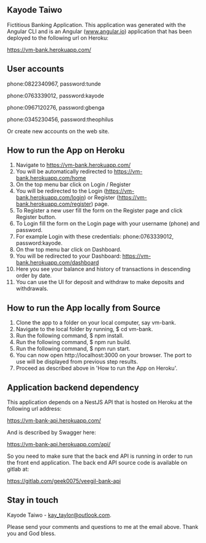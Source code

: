 ## Kayode Taiwo

Fictitious Banking Application. This application was generated with the Angular CLI and is an Angular (www.angular.io) application that has been deployed to the following url on Heroku:

https://vm-bank.herokuapp.com/

## User accounts

phone:0822340967, password:tunde

phone:0763339012, password:kayode

phone:0967120276, password:gbenga

phone:0345230456, password:theophilus

Or create new accounts on the web site.

## How to run the App on Heroku

01. Navigate to https://vm-bank.herokuapp.com/
02. You will be automatically redirected to https://vm-bank.herokuapp.com/home
03. On the top menu bar click on Login / Register
04. You will be redirected to the Login (https://vm-bank.herokuapp.com/login) or Register (https://vm-bank.herokuapp.com/register) page.
05. To Register a new user fill the form on the Register page and click Register button.
06. To Login fill the form on the Login page with your username (phone) and password.
07. For example Login with these credentials: phone:0763339012, password:kayode.
08. On thw top menu bar click on Dashboard.
09. You will be redirected to your Dashboard: https://vm-bank.herokuapp.com/dashboard
10. Here you see your balance and history of transactions in descending order by date.
11. You can use the UI for deposit and withdraw to make deposits and withdrawals.

## How to run the App locally from Source

01. Clone the app to a folder on your local computer, say vm-bank.
02. Navigate to the local folder by running, $ cd vm-bank.
03. Run the following command, $ npm install.
04. Run the following command, $ npm run build.
05. Run the following command, $ npm run start.
06. You can now open http://localhost:3000 on your browser. The port to use will be displayed from previous step results.
07. Proceed as described above in 'How to run the App on Heroku'.

## Application backend dependency

This application depends on a NestJS API that is hosted on Heroku at the following url address:

https://vm-bank-api.herokuapp.com/

And is described by Swagger here:

https://vm-bank-api.herokuapp.com/api/

So you need to make sure that the back end API is running in order to run the front end application. The back end API source code is available on gitlab at:

https://gitlab.com/geek0075/veegil-bank-api

## Stay in touch

Kayode Taiwo - kay_taylor@outlook.com.

Please send your comments and questions to me at the email above. Thank you and God bless.

